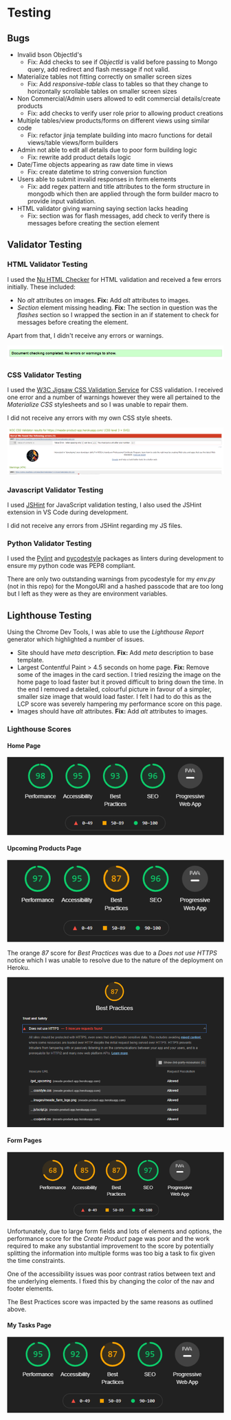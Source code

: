# Testing

## Bugs

* Invalid bson ObjectId's
  * Fix: Add checks to see if *ObjectId* is valid before passing to Mongo query, add redirect and flash message if not valid.
* Materialize tables not fitting correctly on smaller screen sizes
  * Fix: Add *responsive-table* class to tables so that they change to horizontally scrollable tables on smaller screen sizes
* Non Commercial/Admin users allowed to edit commercial details/create products
  * Fix: add checks to verify user role prior to allowing product creations
* Multiple tables/view products/forms on different views using similar code
  * Fix: refactor jinja template building into macro functions for detail views/table views/form builders
* Admin not able to edit all details due to poor form building logic
  * Fix: rewrite add product details logic
* Date/Time objects appearing as raw date time in views
  * Fix: create datetime to string conversion function
* Users able to submit invalid responses in form elements
  * Fix: add regex pattern and title attributes to the form structure in mongodb which then are applied through the form builder macro to provide input validation.
* HTML validator giving warning saying section lacks heading
  * Fix: section was for flash messages, add check to verify there is messages before creating the section element

## Validator Testing

### HTML Validator Testing

I used the [Nu HTML Checker](https://validator.w3.org/nu/) for HTML validation and received a few errors initially. These included:

* No *alt* attributes on images. **Fix:** Add *alt* attributes to images.
* *Section* element missing heading. **Fix:** The section in question was the *flashes* section so I wrapped the section in an if statement to check for messages before creating the element.

Apart from that, I didn't receive any errors or warnings.

![HTML Validated](/static/images/html-validation.png)

### CSS Validator Testing

I used the [W3C Jigsaw CSS Validation Service](http://jigsaw.w3.org/css-validator/) for CSS validation. I received one error and a number of warnings however they were all pertained to the *Materialize CSS* stylesheets and so I was unable to repair them.

I did not receive any errors with my own CSS style sheets.

![CSS Validation](/static/images/css-validation.png)

### Javascript Validator Testing

I used [JSHint](jshint.com) for JavaScript validation testing, I also used the JSHint extension in VS Code during development.

I did not receive any errors from JSHint regarding my JS files.

### Python Validator Testing

I used the [Pylint](https://pypi.org/project/pylint/) and [pycodestyle](https://pypi.org/project/pycodestyle/) packages as linters during development to ensure my python code was PEP8 compliant.

There are only two outstanding warnings from pycodestyle for my *env.py* (not in this repo) for the MongoURI and a hashed passcode that are too long but I left as they were as they are environment variables.

## Lighthouse Testing

Using the Chrome Dev Tools, I was able to use the *Lighthouse Report* generator which highlighted a number of issues.

* Site should have *meta* description. **Fix:** Add *meta* description to base template.
* Largest Contentful Paint > 4.5 seconds on home page. **Fix:** Remove some of the images in the card section. I tried resizing the image on the home page to load faster but it proved difficult to bring down the time. In the end I removed a detailed, colourful picture in favour of a simpler, smaller size image that would load faster. I felt I had to do this as the LCP score was severely hampering my performance score on this page.
* Images should have *alt* attributes. **Fix:** Add *alt* attributes to images.

### Lighthouse Scores

#### Home Page

![Home Page Lighthouse Score](/static/images/home-lighthouse.png)

#### Upcoming Products Page

![Upcoming Products Lighthouse Score](/static/images/table-lighthouse.png)

The orange *87* score for *Best Practices* was due to a *Does not use HTTPS* notice which I was unable to resolve due to the nature of the deployment on Heroku.

![Best Practices Score](/static/images/heroku-score.png)

#### Form Pages

![Form Lighthouse Score](/static/images/form-lighthouse.png)

Unfortunately, due to large form fields and lots of elements and options, the performance score for the *Create Product* page was poor and the work required to make any substantial improvement to the score by potentially splitting the information into multiple forms was too big a task to fix given the time constraints.

One of the accessibility issues was poor contrast ratios between text and the underlying elements. I fixed this by changing the color of the nav and footer elements.

The Best Practices score was impacted by the same reasons as outlined above.

#### My Tasks Page

![My Tasks Lighthouse Score](/static/images/tasks-lighthouse.png)

